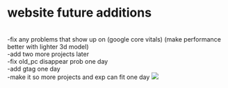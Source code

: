 <h1>website future additions</h1>
<br/>-fix any problems that show up on (google core vitals) (make performance better with lighter 3d model)
<br/>-add two more projects later
<br/>-fix old_pc disappear prob one day
<br/>-add gtag one day
<br/>-make it so more projects and exp can fit one day
<img src="https://github.com/user-attachments/assets/d56237c5-673a-4ae9-bbd6-3283aad77f7f">

